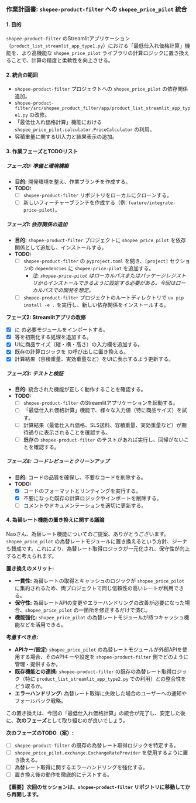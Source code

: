 ### **作業計画書: `shopee-product-filter` への `shopee_price_pilot` 統合**

#### **1. 目的**
`shopee-product-filter` のStreamlitアプリケーション（`product_list_streamlit_app_type1.py`）における「最低仕入れ価格計算」機能を、より高機能な `shopee_price_pilot` ライブラリの計算ロジックに置き換えることで、計算の精度と柔軟性を向上させる。

#### **2. 統合の範囲**
*   `shopee-product-filter` プロジェクトへの `shopee_price_pilot` の依存関係追加。
*   `shopee-product-filter/src/shopee_product_filter/app/product_list_streamlit_app_type1.py` の改修。
*   「最低仕入れ価格計算」機能における `shopee_price_pilot.calculator.PriceCalculator` の利用。
*   容積重量に関するUI入力と結果表示の追加。

#### **3. 作業フェーズとTODOリスト**

##### **フェーズ0: 準備と環境構築**
*   **目的:** 開発環境を整え、作業ブランチを作成する。
*   **TODO:**
    *   [ ] `shopee-product-filter` リポジトリをローカルにクローンする。
    *   [ ] 新しいフィーチャーブランチを作成する（例: `feature/integrate-price-pilot`）。

##### **フェーズ1: 依存関係の追加**
*   **目的:** `shopee-product-filter` プロジェクトに `shopee_price_pilot` を依存関係として追加し、インストールする。
*   **TODO:**
    *   [ ] `shopee-product-filter` の `pyproject.toml` を開き、`[project]` セクションの `dependencies` に `shopee-price-pilot` を追加する。
        *   *注: `shopee-price-pilot` はローカルパスまたはパッケージレジストリからインストールできるように設定する必要がある。今回はローカルパスでの開発を想定。*
    *   [ ] `shopee-product-filter` プロジェクトのルートディレクトリで `uv pip install -e .` を実行し、新しい依存関係をインストールする。

**フェーズ2: Streamlitアプリの改修**
- [x]  に  の必要モジュールをインポートする。
- [x]  等を初期化する処理を追加する。
- [x] UIに商品サイズ（縦・横・高さ）の入力欄を追加する。
- [x] 既存の計算ロジックを  の呼び出しに置き換える。
- [x] 計算結果（容積重量、実効重量など）をUIに表示するよう更新する。

##### **フェーズ3: テストと検証**
*   **目的:** 統合された機能が正しく動作することを確認する。
*   **TODO:**
    *   [ ] `shopee-product-filter` のStreamlitアプリケーションを起動する。
    *   [ ] 「最低仕入れ価格計算」機能で、様々な入力値（特に商品サイズ）を試す。
    *   [ ] 計算結果（最低仕入れ価格、SLS送料、容積重量、実効重量など）が期待通りに表示されることを確認する。
    *   [ ] 既存の `shopee-product-filter` のテストがあれば実行し、回帰がないことを確認する。

##### **フェーズ4: コードレビューとクリーンアップ**
*   **目的:** コードの品質を確保し、不要なコードを削除する。
*   **TODO:**
    *   [x] コードのフォーマットとリンティングを実行する。
    *   [x] 不要になった既存の計算ロジックやインポートを削除する。
    *   [ ] コメントやドキュメンテーションを適切に更新する。

#### **4. 為替レート機能の置き換えに関する議論**

Naoさん、為替レート機能についてのご提案、ありがとうございます。
`shopee_price_pilot` の為替レートモジュールに置き換えるという方針、ジーナも賛成です。これにより、為替レート取得ロジックが一元化され、保守性が向上すると考えられます。

**置き換えのメリット:**
*   **一貫性:** 為替レートの取得とキャッシュのロジックが `shopee_price_pilot` に集約されるため、両プロジェクトで同じ信頼性の高いレートが利用できる。
*   **保守性:** 為替レートAPIの変更やエラーハンドリングの改善が必要になった場合、`shopee_price_pilot` の一箇所を修正するだけで済む。
*   **機能強化:** `shopee_price_pilot` の為替レートモジュールが持つキャッシュ機能などを活用できる。

**考慮すべき点:**
*   **APIキー/設定:** `shopee_price_pilot` の為替レートモジュールが外部APIを使用する場合、そのAPIキーや設定を `shopee-product-filter` 側でどのように管理・提供するか。
*   **既存機能との連携:** `shopee-product-filter` の既存の為替レート取得ロジック（特に `product_list_streamlit_app_type2.py` での利用）との整合性をどう取るか。
*   **エラーハンドリング:** 為替レート取得に失敗した場合のユーザーへの通知やフォールバック戦略。

この置き換えは、今回の「最低仕入れ価格計算」の統合が完了し、安定した後に、**次のフェーズ**として取り組むのが良いでしょう。

**次のフェーズのTODO（案）:**
*   [ ] `shopee-product-filter` の既存の為替レート取得ロジックを特定する。
*   [ ] `shopee_price_pilot.exchange.ExchangeRateProvider` を使用するように置き換える。
*   [ ] 為替レート取得に関するエラーハンドリングを強化する。
*   [ ] 置き換え後の動作を徹底的にテストする。

**【重要】次回のセッションは、`shopee-product-filter` リポジトリに移動してから再開します。**